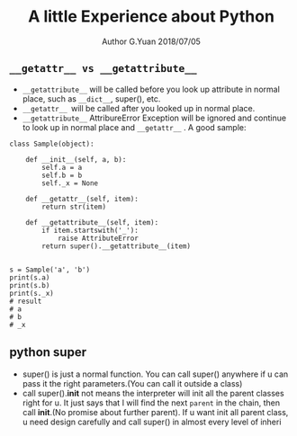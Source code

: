 
# <center>A little Experience about Python</center>
<center>Author G.Yuan 2018/07/05</center>

## `__getattr__ vs __getattribute__`
* `__getattribute__` will be called before you look up attribute in normal place, such as `__dict__`, super(), etc.
* `__getattr__ `will be called after you looked up in normal place.
* `__getattribute__`  AttribureError Exception will be ignored and continue to look up in normal place and `__getattr__` . A good sample:
```
class Sample(object):

    def __init__(self, a, b):
        self.a = a
        self.b = b
        self._x = None

    def __getattr__(self, item):
        return str(item)

    def __getattribute__(self, item):
        if item.startswith('_'):
            raise AttributeError
        return super().__getattribute__(item)


s = Sample('a', 'b')
print(s.a)
print(s.b)
print(s._x)
# result
# a
# b
# _x
```
    
## python super

 * super() is just a normal function. You can call super() anywhere if u can pass it the right parameters.(You can call it outside a class)
 *  call super().__init__ not means the interpreter will init all the parent classes right for u. It just says that I will find the next `parent` in the chain, then call __init__.(No promise about further parent). If u want init all parent class, u need design carefully and call super() in almost every level of inheri

<!--stackedit_data:
eyJoaXN0b3J5IjpbLTUyODI5NjA5LC03NzY4MzU0ODEsMTkwMz
UwMjYzOV19
-->